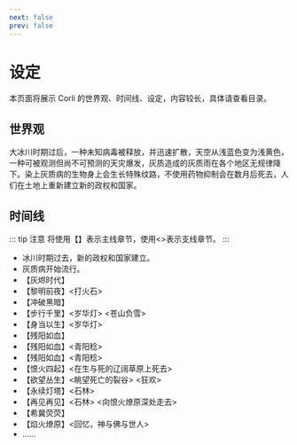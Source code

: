 ```yaml
---
next: false
prev: false
---
```


# 设定
本页面将展示 Corli 的世界观、时间线、设定，内容较长，具体请查看目录。

## 世界观
大冰川时期过后，一种未知病毒被释放，并迅速扩散，天空从浅蓝色变为浅黄色，一种可被观测但尚不可预测的天灾爆发，灰质造成的灰质雨在各个地区无规律降下。染上灰质病的生物身上会生长特殊纹路，不使用药物抑制会在数月后死去，人们在土地上重新建立新的政权和国家。

## 时间线
::: tip 注意
将使用【】表示主线章节，使用<>表示支线章节。
:::

- <Badge type="tip" text="0089" /> 冰川时期过去，新的政权和国家建立。
- <Badge type="tip" text="0090" /> 灰质病开始流行。
- <Badge type="tip" text="0091" /> 【灰烬时代】
- <Badge type="tip" text="0130" /> 【黎明前夜】<打火石>
- <Badge type="tip" text="0231" /> 【冲破黑暗】
- <Badge type="tip" text="0259" /> 【步行千里】<岁华灯> <苍山负雪>
- <Badge type="tip" text="0321" /> 【身当以生】<岁华灯>
- <Badge type="tip" text="0430" /> 【残阳如血】
- <Badge type="tip" text="0522" /> 【残阳如血】<青阳稔>
- <Badge type="tip" text="0524" /> 【残阳如血】<青阳稔>
- <Badge type="tip" text="0525" /> 【恨火四起】<在生与死的辽阔草原上死去>
- <Badge type="tip" text="0560" /> 【欲望丛生】<眺望死亡的裂谷> <狂欢>
- <Badge type="tip" text="0590" /> 【永续灯塔】<石林>
- <Badge type="tip" text="0630" /> 【再见再见】<石林> <向恨火燎原深处走去>
- <Badge type="tip" text="0700" /> 【希冀荧荧】
- <Badge type="tip" text="0715" /> 【焰火燎原】<回忆，神与佛与世人>
- <Badge type="tip" text="0744" /> ......